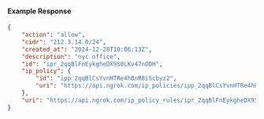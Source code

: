 <!-- Code generated for API Clients. DO NOT EDIT. -->

#### Example Response

```json
{
	"action": "allow",
	"cidr": "212.3.14.0/24",
	"created_at": "2024-12-28T10:06:13Z",
	"description": "nyc office",
	"id": "ipr_2qqBlFnEykgheDX9S0LKv47nODH",
	"ip_policy": {
		"id": "ipp_2qqBlCsYvnHTRe4hBnR8iScbyz2",
		"uri": "https://api.ngrok.com/ip_policies/ipp_2qqBlCsYvnHTRe4hBnR8iScbyz2"
	},
	"uri": "https://api.ngrok.com/ip_policy_rules/ipr_2qqBlFnEykgheDX9S0LKv47nODH"
}
```
